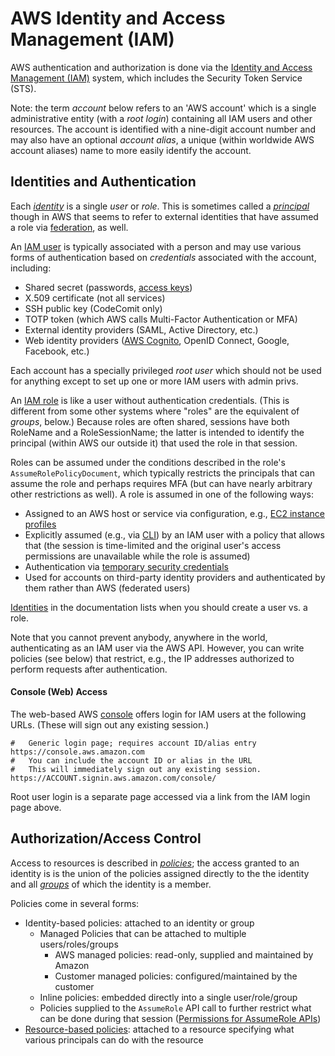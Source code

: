 AWS Identity and Access Management (IAM)
========================================

AWS authentication and authorization is done via the [Identity and
Access Management (IAM)][IAM] system, which includes the Security
Token Service (STS).

Note: the term _account_ below refers to an 'AWS account' which is a
single administrative entity (with a _root login_) containing all IAM
users and other resources. The account is identified with a nine-digit
account number and may also have an optional _account alias_, a unique
(within worldwide AWS account aliases) name to more easily identify
the account.


Identities and Authentication
-----------------------------

Each [_identity_][identities] is a single _user_ or _role_. This is
sometimes called a [_principal_] though in AWS that seems to refer to
external identities that have assumed a role via [federation], as well.

An [IAM user] is typically associated with a person and may use
various forms of authentication based on _credentials_ associated with
the account, including:
* Shared secret (passwords, [access keys])
* X.509 certificate (not all services)
* SSH public key (CodeComit only)
* TOTP token (which AWS calls Multi-Factor Authentication or MFA)
* External identity providers (SAML, Active Directory, etc.)
* Web identity providers ([AWS Cognito], OpenID Connect, Google,
  Facebook, etc.)

Each account has a specially privileged _root user_ which should not
be used for anything except to set up one or more IAM users with admin
privs.

An [IAM role] is like a user without authentication credentials. (This
is different from some other systems where "roles" are the equivalent
of _groups_, below.) Because roles are often shared, sessions have
both RoleName and a RoleSessionName; the latter is intended to
identify the principal (within AWS our outside it) that used the role
in that session.

Roles can be assumed under the conditions described in the role's
`AssumeRolePolicyDocument`, which typically restricts the principals
that can assume the role and perhaps requires MFA (but can have nearly
arbitrary other restrictions as well). A role is assumed in one of the
following ways:
* Assigned to an AWS host or service via configuration, e.g., [EC2
  instance profiles]
* Explicitly assumed (e.g., via [CLI][cli-roles]) by an IAM user with
  a policy that allows that (the session is time-limited and the original
  user's access permissions are unavailable while the role is assumed)
* Authentication via [temporary security credentials][tempcred]
* Used for accounts on third-party identity providers and
  authenticated by them rather than AWS (federated users)

[Identities] in the documentation lists when you should create a user
vs. a role.

Note that you cannot prevent anybody, anywhere in the world,
authenticating as an IAM user via the AWS API. However, you can write
policies (see below) that restrict, e.g., the IP addresses authorized
to perform requests after authentication.

#### Console (Web) Access

The web-based AWS [console] offers login for IAM users at the
following URLs. (These will sign out any existing session.)

    #   Generic login page; requires account ID/alias entry
    https://console.aws.amazon.com
    #   You can include the account ID or alias in the URL
    #   This will immediately sign out any existing session.
    https://ACCOUNT.signin.aws.amazon.com/console/

Root user login is a separate page accessed via a link from the IAM
login page above.


Authorization/Access Control
-----------------------------

Access to resources is described in [_policies_][policy]; the access
granted to an identity is is the union of the policies assigned
directly to the the identity and all [_groups_] of which the identity
is a member.

Policies come in several forms:
* Identity-based policies: attached to an identity or group
  * Managed Policies that can be attached to multiple
    users/roles/groups
    - AWS managed policies: read-only, supplied and maintained by Amazon
    - Customer managed policies: configured/maintained by the customer
  * Inline policies: embedded directly into a single user/role/group
  * Policies supplied to the `AssumeRole` API call to further restrict
    what can be done during that session ([Permissions for AssumeRole
    APIs][assumerole-perms])
* [Resource-based policies]: attached to a resource specifying what
  various principals can do with the resource



[AWS Cognito]: http://docs.aws.amazon.com/cognito/devguide/
[AWS]: https://en.wikipedia.org/wiki/Amazon_Web_Services
[EC2 instance profiles]: https://docs.aws.amazon.com/AWSEC2/latest/UserGuide/iam-roles-for-amazon-ec2.html
[IAM role]: https://docs.aws.amazon.com/IAM/latest/UserGuide/id_roles.html
[IAM user]: https://docs.aws.amazon.com/IAM/latest/UserGuide/id_users.html
[IAM]: https://aws.amazon.com/iam/
[_groups_]: https://docs.aws.amazon.com/IAM/latest/UserGuide/id_groups.html
[_principal_]: https://en.wikipedia.org/wiki/Principal_(computer_security)
[access keys]: https://docs.aws.amazon.com/IAM/latest/UserGuide/id_credentials_access-keys.html
[assumerole-perms]: https://docs.aws.amazon.com/IAM/latest/UserGuide/id_credentials_temp_control-access_assumerole.html
[cli-roles]: https://docs.aws.amazon.com/cli/latest/userguide/cli-roles.html
[console]: https://docs.aws.amazon.com/IAM/latest/UserGuide/console.html
[federation]: https://en.wikipedia.org/wiki/Federated_identity
[identities]: https://docs.aws.amazon.com/IAM/latest/UserGuide/id.html
[policy]: https://docs.aws.amazon.com/IAM/latest/UserGuide/introduction_access-management.html
[resource-based policies]: https://docs.aws.amazon.com/IAM/latest/UserGuide/access_policies_identity-vs-resource.html
[tempcred]: https://docs.aws.amazon.com/IAM/latest/UserGuide/id_credentials_temp_request.html
